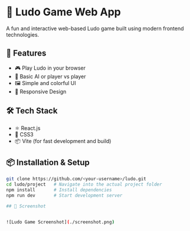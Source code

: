 # 🎲 Ludo Game Web App

A fun and interactive web-based Ludo game built using modern frontend technologies.

## 🚀 Features
- 🎮 Play Ludo in your browser
- 🧠 Basic AI or player vs player
- 🖼️ Simple and colorful UI
- 📱 Responsive Design

## 🛠️ Tech Stack
- ⚛️ React.js
- 🎨 CSS3
- 📦 Vite (for fast development and build)

## 📦 Installation & Setup

```bash
git clone https://github.com/<your-username>/ludo.git
cd ludo/project   # Navigate into the actual project folder
npm install       # Install dependencies
npm run dev       # Start development server

## 📸 Screenshot


![Ludo Game Screenshot](./screenshot.png)

